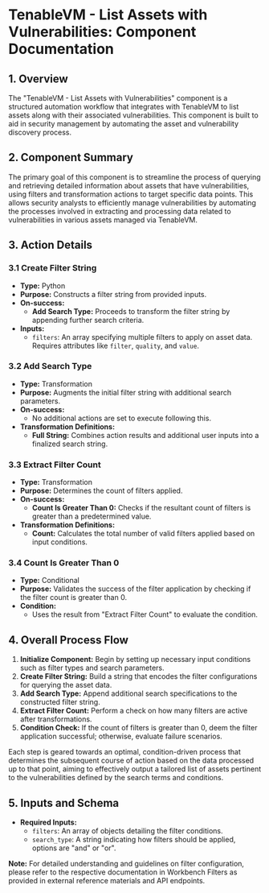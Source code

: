 # TenableVM - List Assets with Vulnerabilities: Component Documentation

## 1. Overview
The "TenableVM - List Assets with Vulnerabilities" component is a structured automation workflow that integrates with TenableVM to list assets along with their associated vulnerabilities. This component is built to aid in security management by automating the asset and vulnerability discovery process.

## 2. Component Summary
The primary goal of this component is to streamline the process of querying and retrieving detailed information about assets that have vulnerabilities, using filters and transformation actions to target specific data points. This allows security analysts to efficiently manage vulnerabilities by automating the processes involved in extracting and processing data related to vulnerabilities in various assets managed via TenableVM.

## 3. Action Details
### 3.1 Create Filter String
- **Type:** Python
- **Purpose:** Constructs a filter string from provided inputs.
- **On-success:**
  - **Add Search Type:** Proceeds to transform the filter string by appending further search criteria.
- **Inputs:** 
  - `filters`: An array specifying multiple filters to apply on asset data. Requires attributes like `filter`, `quality`, and `value`.
  
### 3.2 Add Search Type
- **Type:** Transformation
- **Purpose:** Augments the initial filter string with additional search parameters.
- **On-success:** 
  - No additional actions are set to execute following this.
- **Transformation Definitions:** 
  - **Full String:** Combines action results and additional user inputs into a finalized search string.

### 3.3 Extract Filter Count
- **Type:** Transformation
- **Purpose:** Determines the count of filters applied.
- **On-success:**
  - **Count Is Greater Than 0:** Checks if the resultant count of filters is greater than a predetermined value.
- **Transformation Definitions:** 
  - **Count:** Calculates the total number of valid filters applied based on input conditions.
  
### 3.4 Count Is Greater Than 0
- **Type:** Conditional
- **Purpose:** Validates the success of the filter application by checking if the filter count is greater than 0.
- **Condition:** 
  - Uses the result from "Extract Filter Count" to evaluate the condition.

## 4. Overall Process Flow
1. **Initialize Component:** Begin by setting up necessary input conditions such as filter types and search parameters.
2. **Create Filter String:** Build a string that encodes the filter configurations for querying the asset data.
3. **Add Search Type:** Append additional search specifications to the constructed filter string.
4. **Extract Filter Count:** Perform a check on how many filters are active after transformations.
5. **Condition Check:** If the count of filters is greater than 0, deem the filter application successful; otherwise, evaluate failure scenarios.

Each step is geared towards an optimal, condition-driven process that determines the subsequent course of action based on the data processed up to that point, aiming to effectively output a tailored list of assets pertinent to the vulnerabilities defined by the search terms and conditions.

## 5. Inputs and Schema
- **Required Inputs:**
  - `filters`: An array of objects detailing the filter conditions.
  - `search_type`: A string indicating how filters should be applied, options are "and" or "or".

**Note:** For detailed understanding and guidelines on filter configuration, please refer to the respective documentation in Workbench Filters as provided in external reference materials and API endpoints.

